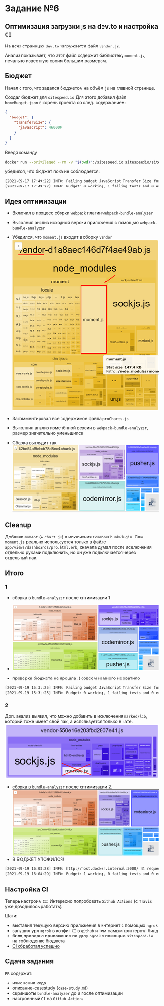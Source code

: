 # Задание №6

## Оптимизация загрузки js на dev.to и настройка `CI`

На всех страницах `dev.to` загружается файл `vendor.js`.

Анализ показывает, что этот файл содержит библиотеку `moment.js`, печально известную своим большим размером.

## Бюджет

Начал с того, что задался бюджетом на объём `js` на главной странице.

Создал бюджет для `sitespeed.io` Для этого добавил файл `homeBudget.json` в корень проекта со след. содержанием:

```json
{
  "budget": {
    "transferSize": {
      "javascript": 460000
    }
  }
}
```

Введя команду

```bash
docker run --privileged --rm -v "$(pwd)":/sitespeed.io sitespeedio/sitespeed.io http://host.docker.internal:3000/ -n 1 --budget.configPath homeBudget.json
```

убедился, что бюджет пока не соблюдается:

```bash
[2021-09-17 17:49:22] INFO: Failing budget JavaScript Transfer Size for http://host.docker.internal:3000/ with value 1.0 MB max limit 449.2 KB
[2021-09-17 17:49:22] INFO: Budget: 0 working, 1 failing tests and 0 errors
```

## Идея оптимизации

- Включил в процесс сборки `webpack` плагин `webpack-bundle-analyzer`
- Выполнил анализ исходной версии приложения с помощью `webpack-bundle-analyzer`
- Убедился, что `moment.js` входит в сборку `vendor`
  ![image](cs_docs/moment.png)

- Закомментировал все содержимое файла `proCharts.js`
- Выполнил анализ изменённой версии в `webpack-bundle-analyzer`, размер значительно уменьшился
- Сборка выглядит так
  ![image](cs_docs/without_charts.png)

## Cleanup

Добавил `moment` (+ `chart.js`) в искючения `CommonsChunkPlugin`.
Сам `moment.js` реально используется только в файле `app/views/dashboards/pro.html.erb`, сначала думал после иселючения отдельно руками подключить, но он уже подключается через отдельный пак.

## Итого

### 1

- сборка в `bundle-analyzer` после оптимизации 1
- ![image](cs_docs/1.png)

- проверка бюджета не прошла :( совсем немного не хватило

```bash
[2021-09-19 15:31:25] INFO: Failing budget JavaScript Transfer Size for http://host.docker.internal:3000/ with value 476.1 KB max limit 449.2 KB
[2021-09-19 15:31:25] INFO: Budget: 0 working, 1 failing tests and 0 errors
```

### 2

Доп. анализ выявил, что можно добавить в исключения `marked/lib`, который тоже имеет свой пак, а используется только в чате.
![image](cs_docs/marked.png)

- сборка в `bundle-analyzer` после оптимизации 2.
  ![image](cs_docs/2.png)
- В БЮДЖЕТ УЛОЖИЛСЯ!

```bash
[2021-09-19 16:08:28] INFO: http://host.docker.internal:3000/ 44 requests, TTFB: 4.92s, firstPaint: 5.29s, firstVisualChange: 5.31s, FCP: 5.29s, DOMContentLoaded: 6.22s, LCP: 5.29s, CLS: 0, TBT: 113ms, Load: 6.82s, speedIndex: 5.34s, visualComplete85: 5.47s, lastVisualChange: 5.61s
[2021-09-19 16:08:29] INFO: Budget: 1 working, 0 failing tests and 0 errors
```

## Настройка CI

Теперь настроим `CI`: Интересно попробовать `Github Actions` (с `Travis` уже доводилось работать).

Шаги:

- выставил текущую версию приложения в интернет с помощью `ngrok`
- запушил урл `ngrok` в конфиг `CI` в `github` и тем самым триггернул билд
- билд проверил приложение по урлу `ngrok` с помощью `sitespeed.io` на соблюдение бюджета
- [CI обработал успешно](https://github.com/iL53n/rails-optimization-task6/runs/3645660490)

## Сдача задания

`PR` содержит:

- изменения кода
- описание-casestudy (`case-study.md`)
- скриншоты `bundle-analyzer` до и после оптимизации
- настроенный `CI` на `Github Actions`

